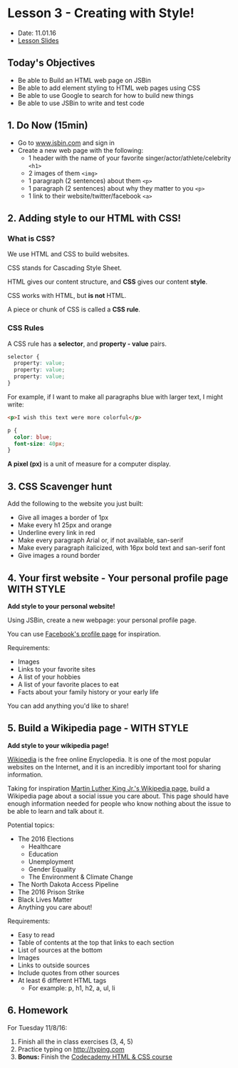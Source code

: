 # Lesson 3 - Creating with Style!

* Date: 11.01.16
* [Lesson Slides](https://docs.google.com/presentation/d/17foIb2uTM4wLXR2cY_5f68H-9UhgBO5FxQDOttihEQ8/edit?usp=sharing)

## Today's Objectives

* Be able to Build an HTML web page on JSBin
* Be able to add element styling to HTML web pages using CSS
* Be able to use Google to search for how to build new things
* Be able to use JSBin to write and test code

## 1. Do Now (15min)

* Go to www.jsbin.com and sign in
* Create a new web page with the following:
  * 1 header with the name of your favorite singer/actor/athlete/celebrity `<h1>`
  * 2 images of them `<img>`
  * 1 paragraph (2 sentences) about them `<p>`
  * 1 paragraph (2 sentences) about why they matter to you `<p>`
  * 1 link to their website/twitter/facebook `<a>`

## 2. Adding style to our HTML with CSS!

### What is CSS?

We use HTML and CSS to build websites.

CSS stands for Cascading Style Sheet.

HTML gives our content structure, and **CSS** gives our content **style**.

CSS works with HTML, but **is not** HTML.

A piece or chunk of CSS is called a **CSS rule**.

### CSS Rules

A CSS rule has a **selector**, and **property - value** pairs.

```css
selector {
  property: value;
  property: value;
  property: value;
}
```

For example, if I want to make all paragraphs blue with larger text, I might write:

```html
<p>I wish this text were more colorful</p>
```

```css
p {
  color: blue;
  font-size: 40px;
}
```

**A pixel (px)** is a unit of measure for a computer display.

## 3. CSS Scavenger hunt

Add the following to the website you just built:

* Give all images a border of 1px
* Make every h1 25px and orange
* Underline every link in red
* Make every paragraph Arial or, if not available, san-serif
* Make every paragraph italicized, with 16px bold text and san-serif font
* Give images a round border

## 4. Your first website - Your personal profile page WITH STYLE

**Add style to your personal website!**

Using JSBin, create a new webpage: your personal profile page.

You can use [Facebook's profile page](https://www.facebook.com/zuck) for inspiration.

Requirements:
* Images
* Links to your favorite sites
* A list of your hobbies
* A list of your favorite places to eat
* Facts about your family history or your early life

You can add anything you'd like to share!

## 5. Build a Wikipedia page - WITH STYLE

**Add style to your wikipedia page!**

[Wikipedia](http://wikipedia.org) is the free online Enyclopedia. It is one of the most popular
websites on the Internet, and it is an incredibly important tool
for sharing information.

Taking for inspiration [Martin Luther King Jr.'s Wikipedia page](https://en.wikipedia.org/wiki/Martin_Luther_King_Jr.),
build a Wikipedia page about a social issue you care about.
This page should have enough information needed for
people who know nothing about the issue to be able to learn and talk about it.

Potential topics:
* The 2016 Elections
  * Healthcare
  * Education
  * Unemployment
  * Gender Equality
  * The Environment & Climate Change
* The North Dakota Access Pipeline
* The 2016 Prison Strike
* Black Lives Matter
* Anything you care about!

Requirements:
* Easy to read
* Table of contents at the top that links to each section
* List of sources at the bottom
* Images
* Links to outside sources
* Include quotes from other sources
* At least 6 different HTML tags
  * For example: p, h1, h2, a, ul, li

## 6. Homework

For Tuesday 11/8/16:

1. Finish all the in class exercises (3, 4, 5)
3. Practice typing on http://typing.com
4. **Bonus:** Finish the [Codecademy HTML & CSS course](https://www.codecademy.com/learn/web)
